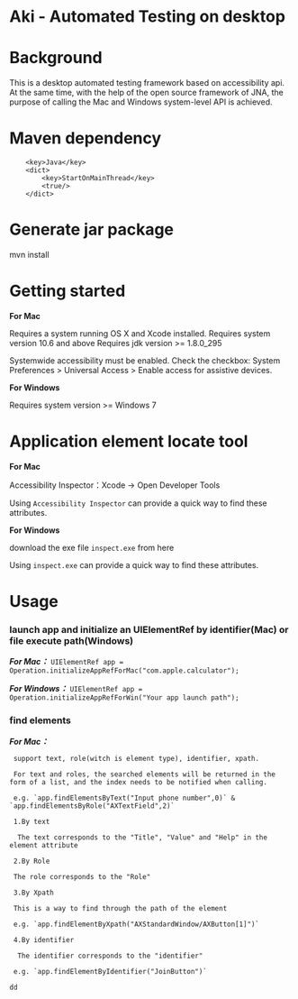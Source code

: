Aki - Automated Testing on desktop
=================================

Background
==========

This is a desktop automated testing framework based on accessibility api. At the same time, with the help of the open source framework of JNA, the purpose of calling the Mac and Windows system-level API is achieved.

Maven dependency
===============
```
    <key>Java</key>
    <dict>
        <key>StartOnMainThread</key>
        <true/>
    </dict>
```

Generate jar package
===============
mvn install

Getting started
===============
**For Mac**

Requires a system running OS X and Xcode installed. 
Requires system version 10.6 and above
Requires jdk version >= 1.8.0_295

Systemwide accessibility must be enabled. Check the checkbox: System Preferences > Universal Access > Enable access for assistive devices. 

**For Windows**

Requires system version >= Windows 7

Application element locate tool
===============
**For Mac**

Accessibility Inspector：Xcode -> Open Developer Tools

Using `Accessibility Inspector` can provide a quick way to find these attributes.

**For Windows**

download the exe file `inspect.exe` from here

Using `inspect.exe` can provide a quick way to find these attributes.


Usage
==========

### launch app and initialize an UIElementRef by identifier(Mac) or file execute path(Windows)
 
 ***For Mac：*** `UIElementRef app = Operation.initializeAppRefForMac("com.apple.calculator");`


 ***For Windows：***  `UIElementRef app = Operation.initializeAppRefForWin("Your app launch path");`


### find elements

 ***For Mac：*** 
  
     support text, role(witch is element type), identifier, xpath.

     For text and roles, the searched elements will be returned in the form of a list, and the index needs to be notified when calling.

     e.g. `app.findElementsByText("Input phone number",0)` & `app.findElementsByRole("AXTextField",2)`

     1.By text

      The text corresponds to the "Title", "Value" and "Help" in the element attribute

     2.By Role

     The role corresponds to the "Role"
     
     3.By Xpath

     This is a way to find through the path of the element
 
     e.g. `app.findElementByXpath("AXStandardWindow/AXButton[1]")`
    
     4.By identifier

      The identifier corresponds to the "identifier"

     e.g. `app.findElementByIdentifier("JoinButton")`

    dd












